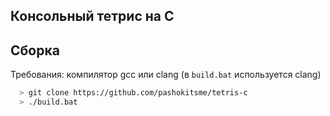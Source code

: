 ## Консольный тетрис на C

## Сборка

Требования: компилятор gcc или clang (в `build.bat` используется clang)

```bash
  > git clone https://github.com/pashokitsme/tetris-c
  > ./build.bat
```